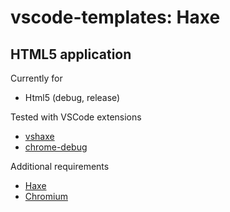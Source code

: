 # vscode-templates: Haxe

## HTML5 application

Currently for
* Html5 (debug, release)

Tested with VSCode extensions
* [vshaxe](https://marketplace.visualstudio.com/items?itemName=nadako.vshaxe)
* [chrome-debug](https://github.com/Microsoft/vscode-chrome-debug)

Additional requirements
* [Haxe](https://haxe.org/)
* [Chromium](https://chromium.woolyss.com)
